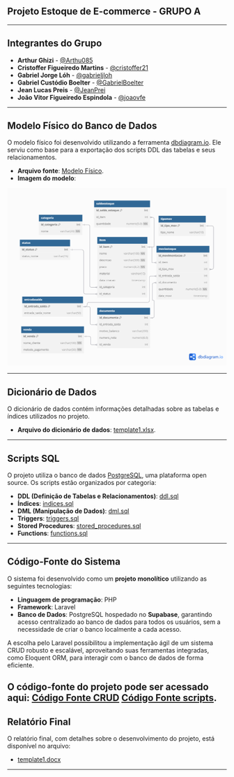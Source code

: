 
## Projeto Estoque de E-commerce - GRUPO A

---

## **Integrantes do Grupo**
- **Arthur Ghizi** - [@Arthu085](https://github.com/Arthu085)  
- **Cristoffer Figueiredo Martins** - [@cristoffer21](https://github.com/cristoffer21)  
- **Gabriel Jorge Lóh** - [@gabrieljloh](https://github.com/gabrieljloh)  
- **Gabriel Custódio Boelter** - [@GabrielBoelter](https://github.com/GabrielBoelter)  
- **Jean Lucas Preis** - [@JeanPrei](https://github.com/JeanPrei)  
- **João Vitor Figueiredo Espindola** - [@joaovfe](https://github.com/joaovfe)  

---

## **Modelo Físico do Banco de Dados**

O modelo físico foi desenvolvido utilizando a ferramenta [dbdiagram.io](https://dbdiagram.io/). Ele serviu como base para a exportação dos scripts DDL das tabelas e seus relacionamentos.  

- **Arquivo fonte**: [Modelo Físico](https://dbdiagram.io/d/673537f4e9daa85aca608249).  
- **Imagem do modelo**:  

![Modelo Físico do Banco de Dados](images/Untitled.png)  

---

## **Dicionário de Dados**

O dicionário de dados contém informações detalhadas sobre as tabelas e índices utilizados no projeto.  
- **Arquivo do dicionário de dados**: [template1.xlsx](dicionario_dados/template1.xlsx).

---

## **Scripts SQL**

O projeto utiliza o banco de dados [PostgreSQL](https://www.postgresql.org/download/), uma plataforma open source. Os scripts estão organizados por categoria:  

- **DDL (Definição de Tabelas e Relacionamentos)**: [ddl.sql](scripts_sql/ddl.sql)  
- **Índices**: [indices.sql](scripts_sql/indices.sql)  
- **DML (Manipulação de Dados)**: [dml.sql](scripts_sql/dml.sql)  
- **Triggers**: [triggers.sql](scripts_sql/triggers.sql)  
- **Stored Procedures**: [stored_procedures.sql](scripts_sql/stored_procedures.sql)  
- **Functions**: [functions.sql](scripts_sql/functions.sql)  

---

## **Código-Fonte do Sistema**

O sistema foi desenvolvido como um **projeto monolítico** utilizando as seguintes tecnologias:  
- **Linguagem de programação**: PHP  
- **Framework**: Laravel  
- **Banco de Dados**: PostgreSQL hospedado no **Supabase**, garantindo acesso centralizado ao banco de dados para todos os usuários, sem a necessidade de criar o banco localmente a cada acesso.  

A escolha pelo Laravel possibilitou a implementação ágil de um sistema CRUD robusto e escalável, aproveitando suas ferramentas integradas, como Eloquent ORM, para interagir com o banco de dados de forma eficiente.

O código-fonte do projeto pode ser acessado aqui: [Código Fonte CRUD](https://github.com/joaovfe/Estoque) [Código Fonte scripts](https://github.com/gabrieljloh/StoreStocker).  
---

## **Relatório Final**

O relatório final, com detalhes sobre o desenvolvimento do projeto, está disponível no arquivo:  
- [template1.docx](relatorio/template1.docx)  

---
